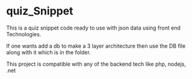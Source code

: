 # quiz_Snippet

This is a quiz snippet code ready to use with json data using front end Technologies.

If one wants add a db to make a 3 layer architecture then use the DB file along with it which is in the folder.

This project is compatible with any of the backend tech like php, nodejs, .net
